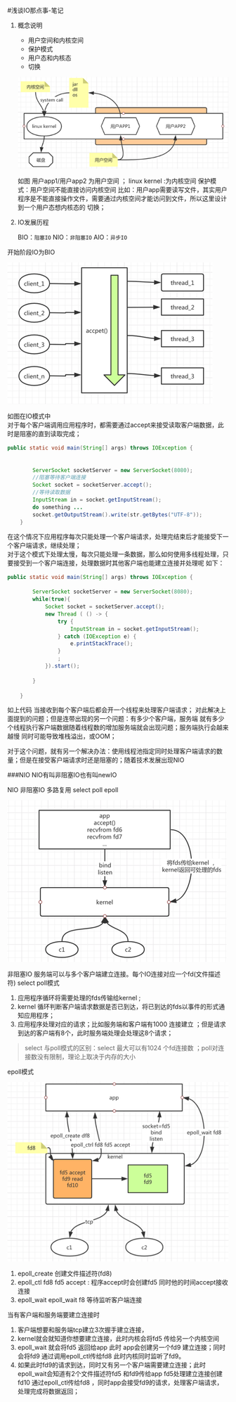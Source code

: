 #浅谈IO那点事-笔记
 
 
1. 概念说明 
    - 用户空间和内核空间 
    - 保护模式
    - 用户态和内核态
    - 切换
    
    ![](.浅谈IO那点事.MD_images/IO_1.png)
    
    如图
    用户app1/用户app2 为用户空间 ； linux kernel :为内核空间
    保护模式：用户空间不能直接访问内核空间
    比如：用户app需要读写文件，其实用户程序是不能直接操作文件，需要通过内核空间才能访问到文件，所以这里设计到一个用户态想内核态的
    切换；
2. IO发展历程 
 
    BIO：`阻塞IO`  NIO：`非阻塞IO`  AIO：`异步IO`

开始阶段IO为BIO 


![](.浅谈IO那点事.MD_images/BIO.png)

如图在IO模式中  
    对于每个客户端调用应用程序时，都需要通过accept来接受读取客户端数据，此时是阻塞的直到读取完成；
```java
public static void main(String[] args) throws IOException {
        
        
        ServerSocket socketServer = new ServerSocket(8080);
        //阻塞等待客户端连接
        Socket socket = socketServer.accept();
        //等待读取数据
        InputStream in = socket.getInputStream();
        do something ...
        socket.getOutputStream().write(str.getBytes("UTF-8"));
    }
```
在这个情况下应用程序每次只能处理一个客户端请求，处理完结束后才能接受下一个客户端请求，继续处理；  
对于这个模式下处理太慢，每次只能处理一条数据，那么如何使用多线程处理，只要接受到一个客户端连接，处理数据时其他客户端也能建立连接并处理呢
如下：

```java
public static void main(String[] args) throws IOException {

        ServerSocket socketServer = new ServerSocket(8080);
        while(true){
            Socket socket = socketServer.accept();
            new Thread ( () -> {
                try {
                    InputStream in = socket.getInputStream();
                } catch (IOException e) {
                    e.printStackTrace();
                }
                ;
            }).start();
            
        }
       
    }
```
如上代码
当接收到每个客户端后都会开一个线程来处理客户端请求； 对此解决上面提到的问题；但是连带出现的另一个问题：有多少个客户端，服务端
就有多少个线程执行客户端数据随着线程数的增加服务端就会出现问题；服务端执行会越来越慢 同时可能导致堆栈溢出，或OOM；

对于这个问题，就有另一个解决办法：使用线程池指定同时处理客户端请求的数量；但是在接受客户端请求时还是阻塞的；随着技术发展出现NIO

###NIO
NIO有叫非阻塞IO也有叫newIO

NIO 非阻塞IO 多路复用 select  poll  epoll


![](.浅谈IO那点事.MD_images/803a8a08.png)

非阻塞IO 服务端可以与多个客户端建立连接。每个IO连接对应一个fd(文件描述符)
select poll模式
1. 应用程序循环将需要处理的fds传输给kernel ; 
2. kernel 循环判断客户端请求数据是否已到达，将已到达的fds以事件的形式通知应用程序；
3. 应用程序处理对应的请求；比如服务端和客户端有1000 连接建立 ；但是请求到达的客户端有8个，此时服务端处理会处理这8个请求；
> select 与poll模式的区别：select 最大可以有1024 个fd连接数 ；poll对连接数没有限制，理论上取决于内存的大小

epoll模式


![](.浅谈IO那点事.MD_images/283929cf.png)

1. epoll_create  创建文件描述符(fd8)
2. epoll_ctl     fd8  fd5 accept : 程序accept时会创建fd5 同时他的时间accept接收连接
3. epoll_wait    epoll_wait f8  等待监听客户端连接

当有客户端和服务端要建立连接时
1. 客户端想要和服务端tcp建立3次握手建立连接，
2. kernel就会就知道你想要建立连接，此时内核会将fd5 传给另一个内核空间
3. epoll_wait 就会将fd5 返回给app  此时 app会创建另一个fd9 建立连接；同时会将fd9 通过调用epoll_ctl传给fd8
此时内核同时监听了fd9。
4. 如果此时fd9的请求到达，同时又有另一个客户端需要建立连接；此时epoll_wait会知道有2个文件描述符fd5 和fd9传给app
fd5处理建立连接创建fd10 通过epoll_ctl传给fd8 ，同时app会接受fd9的请求，处理客户端请求，处理完成将数据返回；


